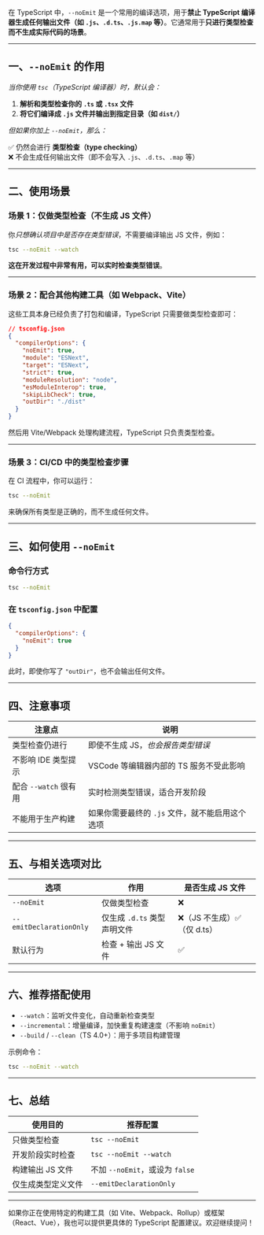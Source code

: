 在 TypeScript 中，`--noEmit` 是一个常用的编译选项，用于**禁止 TypeScript 编译器生成任何输出文件（如 `.js`、`.d.ts`、`.js.map` 等）**。它通常用于**只进行类型检查而不生成实际代码的场景**。

---

## 一、`--noEmit` 的作用

*当你使用 `tsc`（TypeScript 编译器）时，默认会：*

1. **解析和类型检查你的 `.ts` 或 `.tsx` 文件**
2. **将它们编译成 `.js` 文件并输出到指定目录（如 `dist/`）**

*但如果你加上 `--noEmit`，那么：*

✅ 仍然会进行 **类型检查（type checking）**  
❌ 不会生成任何输出文件（即不会写入 `.js`、`.d.ts`、`.map` 等）

---

## 二、使用场景

### 场景 1：**仅做类型检查**（不生成 JS 文件）

你*只想确认项目中是否存在类型错误*，不需要编译输出 JS 文件，例如：

```bash
tsc --noEmit --watch
```

**这在开发过程中非常有用，可以实时检查类型错误**。

---

### 场景 2：配合其他构建工具（如 Webpack、Vite）

这些工具本身已经负责了打包和编译，TypeScript 只需要做类型检查即可：

```json
// tsconfig.json
{
  "compilerOptions": {
    "noEmit": true,
    "module": "ESNext",
    "target": "ESNext",
    "strict": true,
    "moduleResolution": "node",
    "esModuleInterop": true,
    "skipLibCheck": true,
    "outDir": "./dist"
  }
}
```

然后用 Vite/Webpack 处理构建流程，TypeScript 只负责类型检查。

---

### 场景 3：CI/CD 中的类型检查步骤

在 CI 流程中，你可以运行：

```bash
tsc --noEmit
```

来确保所有类型是正确的，而不生成任何文件。

---

## 三、如何使用 `--noEmit`

### 命令行方式

```bash
tsc --noEmit
```

### 在 `tsconfig.json` 中配置

```json
{
  "compilerOptions": {
    "noEmit": true
  }
}
```

此时，即使你写了 `"outDir"`，也不会输出任何文件。

---

## 四、注意事项

| 注意点              | 说明                          |
| ---------------- | --------------------------- |
| 类型检查仍进行          | 即使不生成 JS，*也会报告类型错误*         |
| 不影响 IDE 类型提示     | VSCode 等编辑器内部的 TS 服务不受此影响   |
| 配合 `--watch` 很有用 | 实时检测类型错误，适合开发阶段             |
| 不能用于生产构建         | 如果你需要最终的 `.js` 文件，就不能启用这个选项 |

---

## 五、与相关选项对比

| 选项 | 作用 | 是否生成 JS 文件 |
|------|------|------------------|
| `--noEmit` | 仅做类型检查 | ❌ |
| `--emitDeclarationOnly` | 仅生成 `.d.ts` 类型声明文件 | ❌（JS 不生成）✅（仅 d.ts） |
| 默认行为 | 检查 + 输出 JS 文件 | ✅ |

---

## 六、推荐搭配使用

- `--watch`：监听文件变化，自动重新检查类型
- `--incremental`：增量编译，加快重复构建速度（不影响 `noEmit`）
- `--build` / `--clean`（TS 4.0+）：用于多项目构建管理

示例命令：

```bash
tsc --noEmit --watch
```

---

## 七、总结

| 使用目的 | 推荐配置 |
|----------|-----------|
| 只做类型检查 | `tsc --noEmit` |
| 开发阶段实时检查 | `tsc --noEmit --watch` |
| 构建输出 JS 文件 | 不加 `--noEmit`，或设为 `false` |
| 仅生成类型定义文件 | `--emitDeclarationOnly` |

---

如果你正在使用特定的构建工具（如 Vite、Webpack、Rollup）或框架（React、Vue），我也可以提供更具体的 TypeScript 配置建议。欢迎继续提问！